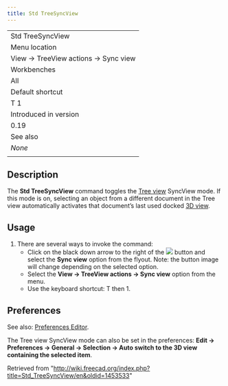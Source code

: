 ```yaml
---
title: Std TreeSyncView
---
```


|                                     |
| ----------------------------------- |
| Std TreeSyncView                    |
| Menu location                       |
| View → TreeView actions → Sync view |
| Workbenches                         |
| All                                 |
| Default shortcut                    |
| T 1                                 |
| Introduced in version               |
| 0.19                                |
| See also                            |
| _None_                              |
|                                     |

## Description

The **Std TreeSyncView** command toggles the [Tree view](/Tree_view "Tree view") SyncView mode. If this mode is on, selecting an object from a different document in the Tree view automatically activates that document’s last used docked [3D view](/3D_view "3D view").

## Usage

1. There are several ways to invoke the command:
   - Click on the black down arrow to the right of the ![](/images/Std_TreeSyncView.svg) button and select the **Sync view** option from the flyout. Note: the button image will change depending on the selected option.
   - Select the **View → TreeView actions → Sync view** option from the menu.
   - Use the keyboard shortcut: T then 1.

## Preferences

See also: [Preferences Editor](/Preferences_Editor "Preferences Editor").

The Tree view SyncView mode can also be set in the preferences: **Edit → Preferences → General → Selection → Auto switch to the 3D view containing the selected item**.

Retrieved from "<http://wiki.freecad.org/index.php?title=Std_TreeSyncView/en&oldid=1453533>"

